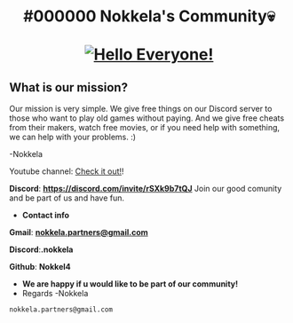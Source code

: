 <div align="center">
  <h1 align="center">
  #000000 Nokkela's Community💀
    <br />
    <br />
    <a href="Nokkel4.github.io">
      <img src="https://img.freepik.com/premium-photo/computer-code-screen-with-skull-representing_9493-22938.jpg" alt="Hello Everyone!">
    </a>
  </h1>
</div>

## What is our mission?

Our mission is very simple. We give free things on our Discord server to those who want to play old games without paying. And we give free cheats from their makers, watch free movies, or if you need help with something, we can help with your problems. :) 

-Nokkela

Youtube channel: [Check it out!](https://www.youtube.com/channel/UC9KtaRqqR354AzTb-udDI6w)!

**Discord**: **https://discord.com/invite/rSXk9b7tQJ** Join our good comunity and be part of us and have fun.


- **Contact info**

**Gmail**: **nokkela.partners@gmail.com**

**Discord**:**.nokkela**

**Github**: **Nokkel4**


- **We are happy if u would like to be part of our community!**
- Regards -Nokkela
  


```bash
nokkela.partners@gmail.com
```


